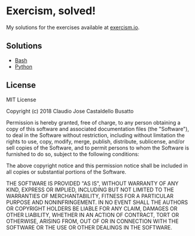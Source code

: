 # Exercism, solved!

My solutions for the exercises available at [exercism.io](https://exercism.io).

## Solutions

- [Bash](https://github.com/cjcbusatto/exercism-solved/tree/master/bash)
- [Python](https://github.com/cjcbusatto/exercism-solved/tree/master/python)

## License

MIT License

Copyright (c) 2018 Claudio Jose Castaldello Busatto

Permission is hereby granted, free of charge, to any person obtaining a copy of this software and associated documentation files (the "Software"), to deal in the Software without restriction, including without limitation the rights to use, copy, modify, merge, publish, distribute, sublicense, and/or sell copies of the Software, and to permit persons to whom the Software is furnished to do so, subject to the following conditions:

The above copyright notice and this permission notice shall be included in all copies or substantial portions of the Software.

THE SOFTWARE IS PROVIDED "AS IS", WITHOUT WARRANTY OF ANY KIND, EXPRESS OR IMPLIED, INCLUDING BUT NOT LIMITED TO THE WARRANTIES OF MERCHANTABILITY, FITNESS FOR A PARTICULAR PURPOSE AND NONINFRINGEMENT. IN NO EVENT SHALL THE AUTHORS OR COPYRIGHT HOLDERS BE LIABLE FOR ANY CLAIM, DAMAGES OR OTHER LIABILITY, WHETHER IN AN ACTION OF CONTRACT, TORT OR OTHERWISE, ARISING FROM, OUT OF OR IN CONNECTION WITH THE SOFTWARE OR THE USE OR OTHER DEALINGS IN THE SOFTWARE.